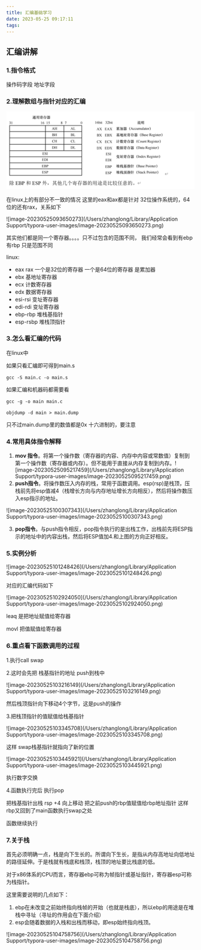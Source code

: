 ```yaml
---
title: 汇编基础学习
date: 2023-05-25 09:17:11
tags: 
---
```




## 汇编讲解



### 1.指令格式

操作码字段	地址字段



### 2.理解数组与指针对应的汇编

![image-20230525092422314](https://raw.githubusercontent.com/stevezhangzl/blog/main/blog_images/image-20230525092422314.png)

在linux上的有部分不一致的情况  这里的eax和ax都是针对 32位操作系统的，64位的还有rax，关系如下

![image-20230525093650273](/Users/zhanglong/Library/Application Support/typora-user-images/image-20230525093650273.png)

其实他们都是同一个寄存器。。。。只不过包含的范围不同， 我们经常会看到有ebp 有rbp   只是范围不同

linux:

- eax   rax 一个是32位的寄存器   一个是64位的寄存器   是累加器
- ebx 基地址寄存器
- ecx 计数寄存器
- edx 数据寄存器
- esi-rsi 变址寄存器
- edi-rdi 变址寄存器
- ebp-rbp 堆栈基指针
- esp-rsbp 堆栈顶指针



### 3.怎么看汇编的代码

在linux中

如果只看汇编即可得到main.s

```
gcc -S main.c -o main.s
```

如果汇编和机器码都需要看

```
gcc -g -o main main.c
```

```
objdump -d main > main.dump
```

只不过main.dump里的数值都是0x 十六进制的，要注意



### 4.常用具体指令解释

1. **mov 指令**。将第一个操作数（寄存器的内容、内存中内容或常数值）复制到第一个操作数（寄存器或内存）。但不能用于直接从内存复制到内存。![image-20230525095217459](/Users/zhanglong/Library/Application Support/typora-user-images/image-20230525095217459.png)
2. **push指令**。将操作数压入内存的栈，常用于函数调用。esp(rsp)是栈顶，压栈前先将esp值减4（栈增长方向与内存地址增长方向相反），然后将操作数压入esp指示的地址。

![image-20230525100307343](/Users/zhanglong/Library/Application Support/typora-user-images/image-20230525100307343.png)

3. **pop指令**。与push指令相反，pop指令执行的是出栈工作，出栈前先将ESP指示的地址中的内容出栈，然后将ESP值加4.和上图的方向正好相反。





### 5.实例分析

![image-20230525101248426](/Users/zhanglong/Library/Application Support/typora-user-images/image-20230525101248426.png)



对应的汇编代码如下

![image-20230525102924050](/Users/zhanglong/Library/Application Support/typora-user-images/image-20230525102924050.png)

leaq 是把地址赋值给寄存器

movl 把值赋值给寄存器



### 6.重点看下函数调用的过程

1.执行call swap

2.这时会先把  栈基指针的地址 push到栈中

![image-20230525103216149](/Users/zhanglong/Library/Application Support/typora-user-images/image-20230525103216149.png)

然后栈顶指针向下移动4个字节，这是push的操作

3.把栈顶指针的值赋值给栈基指针

![image-20230525103345708](/Users/zhanglong/Library/Application Support/typora-user-images/image-20230525103345708.png)

这样 swap栈基指针就指向了新的位置

![image-20230525103445921](/Users/zhanglong/Library/Application Support/typora-user-images/image-20230525103445921.png)

执行数字交换

4.函数执行完后 执行pop

把栈基指针出栈  rsp +4 向上移动  把之前push的rbp值赋值给rbp地址指针  这样rbp又回到了main函数执行swap之处

函数继续执行



### 7.关于栈

首先必须明确一点，栈是向下生长的。所谓向下生长，是指从内存高地址向低地址的路径延伸。于是栈就有栈底和栈顶，栈顶的地址要比栈底的低。

对于x86体系的CPU而言，寄存器ebp可称为帧指针或基址指针，寄存器esp可称为栈指针。

这里需要说明的几点如下：

1. ebp在未改变之前始终指向栈帧的开始（也就是栈底），所以ebp的用途是在堆栈中寻址（寻址的作用会在下面介绍）
2. esp会随着数据的入栈和出栈而移动，即esp始终指向栈顶。

![image-20230525104758756](/Users/zhanglong/Library/Application Support/typora-user-images/image-20230525104758756.png)
